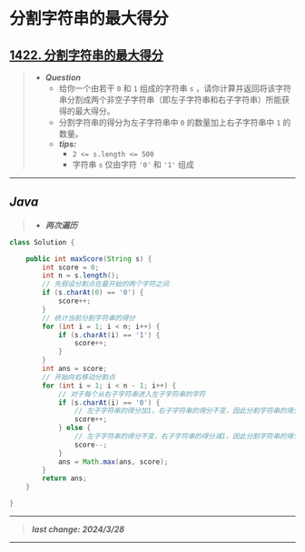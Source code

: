 # 分割字符串的最大得分

## [1422. 分割字符串的最大得分](https://leetcode.cn/problems/maximum-score-after-splitting-a-string/)

> - ***Question***
>   - 给你一个由若干 `0` 和 `1` 组成的字符串 `s` ，请你计算并返回将该字符串分割成两个非空子字符串（即左子字符串和右子字符串）所能获得的最大得分。
>   - 分割字符串的得分为左子字符串中 `0` 的数量加上右子字符串中 `1` 的数量。
>   - ***tips:***
>     - `2 <= s.length <= 500`
>     - 字符串 `s` 仅由字符 `'0'` 和 `'1'` 组成

---

## *Java*

> - ***两次遍历***

```java
class Solution {

    public int maxScore(String s) {
        int score = 0;
        int n = s.length();
        // 先假设分割点在最开始的两个字符之间
        if (s.charAt(0) == '0') {
            score++;
        }
        // 统计当前分割字符串的得分
        for (int i = 1; i < n; i++) {
            if (s.charAt(i) == '1') {
                score++;
            }
        }
        int ans = score;
        // 开始向右移动分割点
        for (int i = 1; i < n - 1; i++) {
            // 对于每个从右子字符串进入左子字符串的字符
            if (s.charAt(i) == '0') {
                // 左子字符串的得分加1，右子字符串的得分不变，因此分割字符串的得分加1；
                score++;
            } else {
                // 左子字符串的得分不变，右子字符串的得分减1，因此分割字符串的得分减1。
                score--;
            }
            ans = Math.max(ans, score);
        }
        return ans;
    }

}
```

---

> ***last change: 2024/3/28***

---
